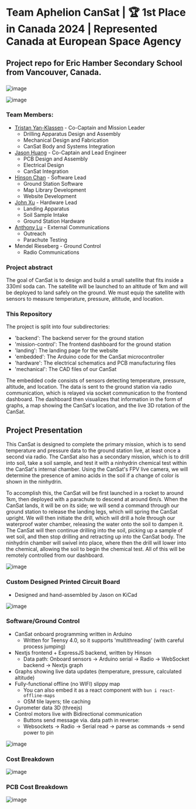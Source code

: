 # Team Aphelion CanSat | 🏆 1st Place in Canada 2024 | Represented Canada at European Space Agency

## Project repo for Eric Hamber Secondary School from Vancouver, Canada.
### 

![image](https://github.com/flatypus/TeamAphelionCansat/assets/68029599/465017f2-cdfc-444c-9a90-74c7ac1a8d0d)

![image](https://drive.google.com/drive/u/0/folders/1k1l5CxFQ5mhNrqrI3n2Pworg2vZ1Y_T9)

### Team Members:
- [Tristan Yan-Klassen](https://www.linkedin.com/in/tristan-yan-klassen-510788275/) - Co-Captain and Mission Leader
  - Drilling Apparatus Design and Assembly
  - Mechanical Design and Fabrication
  - CanSat Body and Systems Integration
- [Jason Huang](https://www.linkedin.com/in/jason-huang-342449250/) - Co-Captain and Lead Engineer
  - PCB Design and Assembly
  - Electrical Design
  - CanSat Integration
- [Hinson Chan](https://github.com/flatypus) - Software Lead
  - Ground Station Software
  - Map Library Development
  - Website Development
- [John Xu](https://youtube.com/@ibuildstuff) - Hardware Lead
  - Landing Apparatus
  - Soil Sample Intake
  - Ground Station Hardware
- [Anthony Lu](https://www.linkedin.com/in/anthony-lu-026628241/) - External Communications
  - Outreach
  - Parachute Testing
- Mendel Rieseberg - Ground Control
  - Radio Communications


### Project abstract

The goal of CanSat is to design and build a small satellite that fits inside a 330ml soda can. The satellite will be launched to an altitude of 1km and will be deployed to land safely on the ground. We must equip the satellite with sensors to measure temperature, pressure, altitude, and location.

### This Repository

The project is split into four subdirectories:
- 'backend': The backend server for the ground station
- 'mission-control': The frontend dashboard for the ground station
- 'landing': The landing page for the website
- 'embedded': The Arduino code for the CanSat microcontroller
- 'hardware': The electrical schematics and PCB manufacturing files
- 'mechanical': The CAD files of our CanSat

The embedded code consists of sensors detecting temperature, pressure, altitude, and location. The data is sent to the ground station via radio communication, which is relayed via socket communication to the frontend dashboard. The dashboard then visualizes that information in the form of graphs, a map showing the CanSat's location, and the live 3D rotation of the CanSat.

## Project Presentation

This CanSat is designed to complete the primary mission, which is to send temperature and pressure data to the ground station live, at least once a second via radio. The CanSat also has a secondary mission, which is to drill into soil, take a soil sample, and test it with a ninhydrin chemical test within the CanSat's internal chamber. Using the CanSat's FPV live camera, we will determine the presence of amino acids in the soil if a change of color is shown in the ninhydrin.

To accomplish this, the CanSat will be first launched in a rocket to around 1km, then deployed with a parachute to descend at around 6m/s. When the CanSat lands, it will be on its side; we will send a command through our ground station to release the landing legs, which will spring the CanSat upright. We will then initiate the drill, which will drill a hole through our waterproof water chamber, releasing the water onto the soil to dampen it. The CanSat will then continue drilling into the soil, picking up a sample of wet soil, and then stop drilling and retracting up into the CanSat body. The ninhydrin chamber will swivel into place, where then the drill will lower into the chemical, allowing the soil to begin the chemical test. All of this will be remotely controlled from our dashboard.

![image](https://github.com/flatypus/TeamAphelionCansat/assets/68029599/4f74ddd0-e566-4af4-8859-4af436c91ec3)


### Custom Designed Printed Circuit Board
- Designed and hand-assembled by Jason on KiCad


![image](https://github.com/flatypus/TeamAphelionCansat/assets/68029599/61ea326a-2921-4ace-96f3-f9093501040e)


### Software/Ground Control
- CanSat onboard programming written in Arduino
  - Written for Teensy 4.0, so it supports 'multithreading' (with careful process jumping)
- Nextjs frontend + ExpressJS backend, written by Hinson
  - Data path: Onboard sensors -> Arduino serial -> Radio -> WebSocket backend -> Nextjs graph
- Graphs showing live data updates (temperature, pressure, calculated altitude)
- Fully-functional offline (no WIFI) slippy map
  - You can also embed it as a react component with `bun i react-offline-maps`
  - OSM tile layers; tile caching
- Gyrometer data 3D (threejs)
- Control motors live with Bidirectional communication
  - Buttons send message via. data path in reverse:
  -  Websockets -> Radio -> Serial read -> parse as commands -> send power to pin

![image](https://github.com/flatypus/TeamAphelionCansat/assets/68029599/e3829b9f-d954-46f8-87cd-284ac29d4612)

### Cost Breakdown
![image](https://github.com/flatypus/TeamAphelionCansat/assets/68029599/d6b4b124-a2fb-4ea4-ae6f-68d0d1bc5b8d)

### PCB Cost Breakdown
![image](https://github.com/flatypus/TeamAphelionCansat/assets/68029599/de44e27b-3906-42fb-bf6e-2ec833c07f3d)







